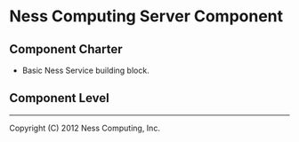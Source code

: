 Ness Computing Server Component
===============================

Component Charter
-----------------

* Basic Ness Service building block.

Component Level
---------------


----
Copyright (C) 2012 Ness Computing, Inc.
